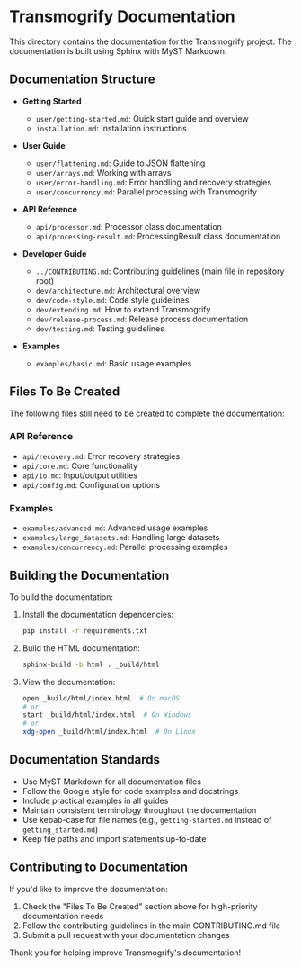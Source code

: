 # Transmogrify Documentation

This directory contains the documentation for the Transmogrify project. The documentation is built using Sphinx with MyST Markdown.

## Documentation Structure

- **Getting Started**
  - `user/getting-started.md`: Quick start guide and overview
  - `installation.md`: Installation instructions

- **User Guide**
  - `user/flattening.md`: Guide to JSON flattening
  - `user/arrays.md`: Working with arrays
  - `user/error-handling.md`: Error handling and recovery strategies
  - `user/concurrency.md`: Parallel processing with Transmogrify
  
- **API Reference**
  - `api/processor.md`: Processor class documentation
  - `api/processing-result.md`: ProcessingResult class documentation

- **Developer Guide**
  - `../CONTRIBUTING.md`: Contributing guidelines (main file in repository root)
  - `dev/architecture.md`: Architectural overview
  - `dev/code-style.md`: Code style guidelines
  - `dev/extending.md`: How to extend Transmogrify
  - `dev/release-process.md`: Release process documentation
  - `dev/testing.md`: Testing guidelines

- **Examples**
  - `examples/basic.md`: Basic usage examples

## Files To Be Created

The following files still need to be created to complete the documentation:

### API Reference
- `api/recovery.md`: Error recovery strategies
- `api/core.md`: Core functionality
- `api/io.md`: Input/output utilities
- `api/config.md`: Configuration options

### Examples
- `examples/advanced.md`: Advanced usage examples
- `examples/large_datasets.md`: Handling large datasets
- `examples/concurrency.md`: Parallel processing examples

## Building the Documentation

To build the documentation:

1. Install the documentation dependencies:
   ```bash
   pip install -r requirements.txt
   ```

2. Build the HTML documentation:
   ```bash
   sphinx-build -b html . _build/html
   ```

3. View the documentation:
   ```bash
   open _build/html/index.html  # On macOS
   # or
   start _build/html/index.html  # On Windows
   # or
   xdg-open _build/html/index.html  # On Linux
   ```

## Documentation Standards

- Use MyST Markdown for all documentation files
- Follow the Google style for code examples and docstrings
- Include practical examples in all guides
- Maintain consistent terminology throughout the documentation
- Use kebab-case for file names (e.g., `getting-started.md` instead of `getting_started.md`)
- Keep file paths and import statements up-to-date

## Contributing to Documentation

If you'd like to improve the documentation:

1. Check the "Files To Be Created" section above for high-priority documentation needs
2. Follow the contributing guidelines in the main CONTRIBUTING.md file
3. Submit a pull request with your documentation changes

Thank you for helping improve Transmogrify's documentation! 